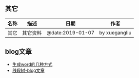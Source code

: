 其它
---
|名称|描述|日期|作者|
|---|---|---|---|
|其它|其它资料|@date:2019-01-07|by xuegangliu|

## blog文章
- [生成word的几种方式](https://www.cnblogs.com/lcngu/p/5247179.html)
- [线段树-blog文章](https://blog.csdn.net/johnny901114/article/details/80643017)
